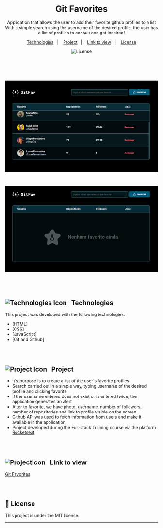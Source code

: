 <h1 align="center"> Git Favorites </h1>

<p align="center">
Application that allows the user to add their favorite github profiles to a list <br/>
With a simple search using the username of the desired profile, the user has a list of profiles to consult and get inspired!
</p>

<p align="center">
  <a href="#Technologies">Technologies</a>&nbsp;&nbsp;&nbsp;|&nbsp;&nbsp;&nbsp;
  <a href="#Project">Project</a>&nbsp;&nbsp;&nbsp;|&nbsp;&nbsp;&nbsp;
  <a href="#Link-to-view">Link to view</a>&nbsp;&nbsp;&nbsp;|&nbsp;&nbsp;&nbsp;
  <a href="#memo-license">License</a>
</p>
<p align="center">
  <img alt="License" src="https://img.shields.io/static/v1?label=license&message=MIT&color=49AA26&labelColor=000000">
</p>

<br><br>
<h1 align="center">
  <img alt="GitFav project" src="./assets/GitFavBanner.png" width="700"/>
</h1>

<h1 align="center">
  <img alt="GitFav project" src="./assets/GitFavBanner2.png" width="700"/>
</h1>

<br><br>
<h2 align="left" id="Technologies"> <img src=https://github.com/user-attachments/assets/aff6a111-103c-4037-a044-c9f9c10691cc alt="Technologies Icon" style="width:26px;">&nbsp;&nbsp; Technologies </h2>

This project was developed with the following technologies:
- [HTML]
- [CSS]
- [JavaScript]
- [Git and Github]

<br><br>
<h2 align="left" id="Project"> <img src=https://github.com/user-attachments/assets/7ac4a526-7c35-4f2d-a851-413c7f515e2c alt="Project Icon" style="width:28px;">&nbsp;&nbsp; Project </h2>

  - It's purpose is to create a list of the user's favorite profiles </br>
  - Search carried out in a simple way, typing username of the desired profile and clicking favorite </br>
  - If the username entered does not exist or is entered twice, the application generates an alert </br>
  - After to favorite, we have photo, username, number of followers, number of repositories and link to profile visible on the screen </br>
  - Github API was used to fetch information from users and make it available in the application </br>
  - Project developed during the Full-stack Training course via the platform [Rocketseat](https://app.rocketseat.com.br) </br>

<br><br>
<h2 align="left" id="Link-to-view"> <img src=https://github.com/user-attachments/assets/01c56b54-2205-4397-8f3a-ee4474e317ff alt="ProjectIcon" style="width:26px;">&nbsp;&nbsp;   Link to view </h2>

[Git Favorites](https://lucasfernandesm.github.io/Git-Fav-App/)

<br><br>
## :memo: License

This project is under the MIT license.

---
